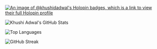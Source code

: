 [![An image of @khushidadwal's Holopin badges, which is a link to view their full Holopin profile](https://holopin.me/khushidadwal)](https://holopin.io/@khushidadwal)

![Khushi Adwal's GitHub Stats](https://github-readme-stats.vercel.app/api?username=khushidadwal&show_icons=true)

![Top Languages](https://github-readme-stats.vercel.app/api/top-langs/?username=khushidadwal&layout=compact)

![GitHub Streak](https://github-readme-streak-stats.herokuapp.com/?user=khushidadwal)
